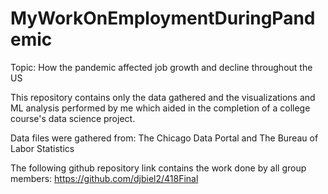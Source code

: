 # MyWorkOnEmploymentDuringPandemic
Topic: How the pandemic affected job growth and decline throughout the US

This repository contains only the data gathered and the visualizations and ML analysis performed by me which aided in the completion of a college course's data science project.

Data files were gathered from: The Chicago Data Portal and The Bureau of Labor Statistics

The following github repository link contains the work done by all group members: https://github.com/djbiel2/418Final
